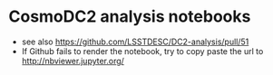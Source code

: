 # CosmoDC2 analysis notebooks

- see also https://github.com/LSSTDESC/DC2-analysis/pull/51 
- If Github fails to render the notebook, try to copy paste the url to http://nbviewer.jupyter.org/

